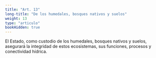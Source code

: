 ```yaml
---
title: "Art. 13"
long-title: "De los humedales, bosques nativos y suelos"
weight: 13
type: "articulo"
bookHidden: true
---
```

El Estado, como custodio de los humedales, bosques nativos y suelos, asegurará la integridad de estos ecosistemas, sus funciones, procesos y conectividad hídrica.
